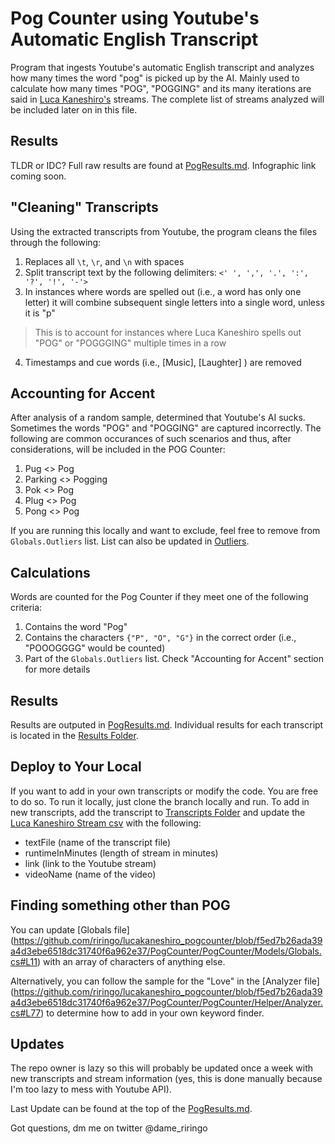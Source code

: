 # Pog Counter using Youtube's Automatic English Transcript
Program that ingests Youtube's automatic English transcript and analyzes how many times the word "pog" is picked up by the AI. Mainly used to calculate how many times "POG", "POGGING" and its many iterations are said in [Luca Kaneshiro's](https://www.youtube.com/channel/UC7Gb7Uawe20QyFibhLl1lzA) streams. The complete list of streams analyzed will be included later on in this file. 

## Results
TLDR or IDC? Full raw results are found at [PogResults.md](https://github.com/riringo/lucakaneshiro_pogcounter/blob/main/PogCounter/PogCounter/PogResults.md). Infographic link coming soon. 

## "Cleaning" Transcripts
Using the extracted transcripts from Youtube, the program cleans the files through the following:
1. Replaces all `\t`, `\r`, and `\n` with spaces
2. Split transcript text by the following delimiters: `<' ', ',', '.', ':', '?', '!', '-'>`
3. In instances where words are spelled out (i.e., a word has only one letter) it will combine subsequent single letters into a single word, unless it is "p"
 > This is to account for instances where Luca Kaneshiro spells out "POG" or "POGGGING" multiple times in a row
4. Timestamps and cue words (i.e., [Music], [Laughter] ) are removed

## Accounting for Accent
After analysis of a random sample, determined that Youtube's AI sucks. Sometimes the words "POG" and "POGGING" are captured incorrectly. The following are common occurances of such scenarios and thus, after considerations, will be included in the POG Counter:
1. Pug <> Pog
2. Parking <> Pogging
3. Pok <> Pog
4. Plug <> Pog
5. Pong <> Pog

If you are running this locally and want to exclude, feel free to remove from `Globals.Outliers` list. List can also be updated in [Outliers](https://github.com/riringo/lucakaneshiro_pogcounter/blob/f5ed7b26ada39a4d3ebe6518dc31740f6a962e37/PogCounter/PogCounter/Models/Globals.cs#L15). 

## Calculations
Words are counted for the Pog Counter if they meet one of the following criteria:
1. Contains the word "Pog"
2. Contains the characters `{"P", "O", "G"}` in the correct order (i.e., "POOOGGGG" would be counted)
3. Part of the `Globals.Outliers` list. Check "Accounting for Accent" section for more details

## Results
Results are outputed in [PogResults.md](https://github.com/riringo/lucakaneshiro_pogcounter/blob/main/PogCounter/PogCounter/PogResults.md). Individual results for each transcript is located in the [Results Folder](https://github.com/riringo/lucakaneshiro_pogcounter/tree/main/PogCounter/PogCounter/Results).

## Deploy to Your Local
If you want to add in your own transcripts or modify the code. You are free to do so. To run it locally, just clone the branch locally and run. To add in new transcripts, add the transcript to [Transcripts Folder](https://github.com/riringo/lucakaneshiro_pogcounter/tree/main/PogCounter/PogCounter/Transcripts) and update the [Luca Kaneshiro Stream csv](https://github.com/riringo/lucakaneshiro_pogcounter/blob/main/PogCounter/PogCounter/Transcripts/LucaKaneshiroStreams.csv) with the following:
* textFile (name of the transcript file)
* runtimeInMinutes (length of stream in minutes)
* link (link to the Youtube stream)
* videoName (name of the video)

## Finding something other than POG
You can update [Globals file] (https://github.com/riringo/lucakaneshiro_pogcounter/blob/f5ed7b26ada39a4d3ebe6518dc31740f6a962e37/PogCounter/PogCounter/Models/Globals.cs#L11) with an array of characters of anything else. 

Alternatively, you can follow the sample for the "Love" in the [Analyzer file] (https://github.com/riringo/lucakaneshiro_pogcounter/blob/f5ed7b26ada39a4d3ebe6518dc31740f6a962e37/PogCounter/PogCounter/Helper/Analyzer.cs#L77) to determine how to add in your own keyword finder. 

## Updates
The repo owner is lazy so this will probably be updated once a week with new transcripts and stream information (yes, this is done manually because I'm too lazy to mess with Youtube API). 

Last Update can be found at the top of the [PogResults.md](https://github.com/riringo/lucakaneshiro_pogcounter/blob/main/PogCounter/PogCounter/PogResults.md). 


Got questions, dm me on twitter @dame_riringo
